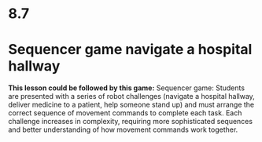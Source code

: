 # 8.7

#  Sequencer game navigate a hospital hallway

**This lesson could be followed by this game:**
Sequencer game: Students are presented with a series of robot challenges (navigate a hospital hallway, deliver medicine to a patient, help someone stand up) and must arrange the correct sequence of movement commands to complete each task. Each challenge increases in complexity, requiring more sophisticated sequences and better understanding of how movement commands work together.
